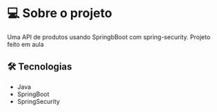 # 💻 Sobre o projeto

Uma API de produtos usando SpringbBoot com spring-security.
Projeto feito em aula

## 🛠 Tecnologias

- Java
- SpringBoot
- SpringSecurity
